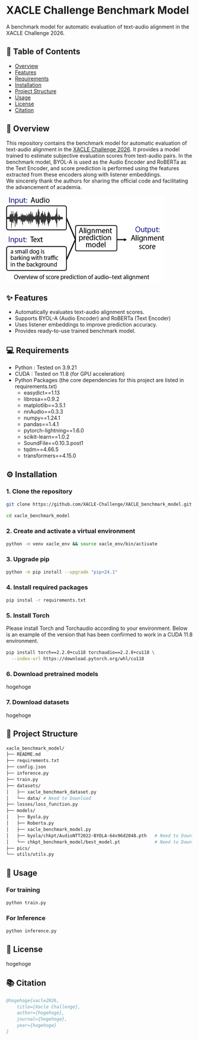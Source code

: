 # XACLE Challenge  Benchmark Model
A benchmark model for automatic evaluation of text-audio alignment in the XACLE Challenge 2026.

## 📌 Table of Contents
- [Overview](#overview)
- [Features](#features)
- [Requirements](#requirements)
- [Installation](#installation)
- [Project Structure](#project-structure)
- [Usage](#usage)
- [License](#license)
- [Citation](#citation)

<h2 id="overview">📖 Overview</h2>

This repository contains the benchmark model for automatic evaluation of text-audio alignment in the [XACLE Challenge 2026](https://xacle.org/index.html). It provides a model trained to estimate subjective evaluation scores from text-audio pairs. In the benchmark model, BYOL-A is used as the Audio Encoder and RoBERTa as the Text Encoder, and score prediction is performed using the features extracted from these encoders along with listener embeddings. <br>We sincerely thank the authors for sharing the official code and facilitating the advancement of academia. <br><br>
![Overview of score prediction of audio-text alignment](pics/XACLE-Challenge-overview.png)

<h2 id="features">✨ Features</h2>

- Automatically evaluates text-audio alignment scores.
- Supports BYOL-A (Audio Encoder) and RoBERTa (Text Encoder)
- Uses listener embeddings to improve prediction accuracy.
- Provides ready-to-use trained benchmark model.

<h2 id="requirements">💻 Requirements</h2>

- Python : Tested on 3.9.21
- CUDA   : Tested on 11.8 (for GPU acceleration)
- Python Packages (the core dependencies for this project are listed in requirements.txt)
    - easydict==1.13
    - librosa==0.9.2
    - matplotlib==3.5.1
    - nnAudio==0.3.3
    - numpy==1.24.1
    - pandas==1.4.1
    - pytorch-lightning==1.6.0
    - scikit-learn==1.0.2
    - SoundFile==0.10.3.post1
    - tqdm==4.66.5
    - transformers==4.15.0

<h2 id="installation">⚙️ Installation</h2>

### 1. Clone the repository
```bash
git clone https://github.com/XACLE-Challenge/XACLE_benchmark_model.git
```
```bash
cd xacle_benchmark_model
```
### 2. Create and activate a virtual environment
```bash
python -m venv xacle_env && source xacle_env/bin/activate
```

### 3. Upgrade pip
```bash
python -m pip install --upgrade "pip<24.1"
```

### 4. Install required packages
```bash
pip instal -r requirements.txt
```

### 5. Install Torch
Please install Torch and Torchaudio according to your environment. Below is an example of the version that has been confirmed to work in a CUDA 11.8 environment.
```bash
pip install torch==2.2.0+cu118 torchaudio==2.2.0+cu118 \
  --index-url https://download.pytorch.org/whl/cu118
```

### 6. Download pretrained models
hogehoge

### 7. Download datasets
hogehoge

<h2 id="project-structure">📂 Project Structure</h2>

```bash
xacle_benchmark_model/
├── README.md
├── requirements.txt
├── config.json
├── inference.py
├── train.py
├── datasets/
│   ├── xacle_benchmark_dataset.py
│   └── data/ # Need to Download
├── losses/loss_function.py
├── models/
│   ├── Byola.py
│   ├── Roberta.py
│   ├── xacle_benchmark_model.py
│   ├── byola/chkpt/AudioNTT2022-BYOLA-64x96d2048.pth   # Need to Download
│   └── chkpt_benchmark_model/best_model.pt             # Need to Download
├── pics/
└── utils/utils.py
```

<h2 id="usage">🚀 Usage</h2>

### For training
```bash
python train.py
```
### For Inference
```bash
python inference.py
```

<h2 id="license">📄 License</h2>

hogehoge

<h2 id="citation">📚 Citation</h2>

```bibtex
@hogehoge{xacle2026,
    title={Xacle Challenge},
    author={hogehoge},
    journal={hogehoge},
    year={hogehoge}
}
```